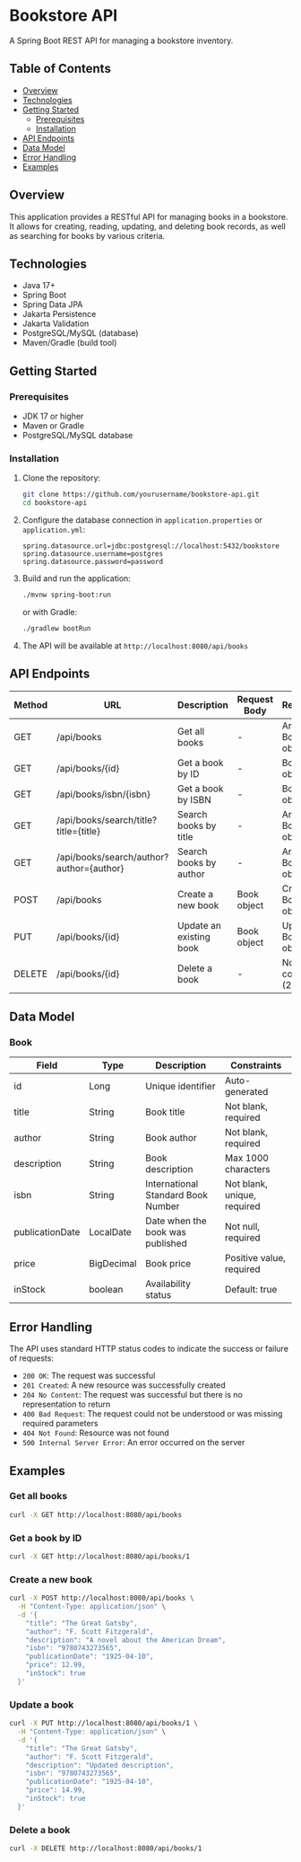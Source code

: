 
# Bookstore API

A Spring Boot REST API for managing a bookstore inventory.

## Table of Contents

- [Overview](#overview)
- [Technologies](#technologies)
- [Getting Started](#getting-started)
  - [Prerequisites](#prerequisites)
  - [Installation](#installation)
- [API Endpoints](#api-endpoints)
- [Data Model](#data-model)
- [Error Handling](#error-handling)
- [Examples](#examples)

## Overview

This application provides a RESTful API for managing books in a bookstore. It allows for creating, reading, updating, and deleting book records, as well as searching for books by various criteria.

## Technologies

- Java 17+
- Spring Boot
- Spring Data JPA
- Jakarta Persistence
- Jakarta Validation
- PostgreSQL/MySQL (database)
- Maven/Gradle (build tool)

## Getting Started

### Prerequisites

- JDK 17 or higher
- Maven or Gradle
- PostgreSQL/MySQL database

### Installation

1. Clone the repository:
   ```bash
   git clone https://github.com/yourusername/bookstore-api.git
   cd bookstore-api
   ```

2. Configure the database connection in `application.properties` or `application.yml`:
   ```properties
   spring.datasource.url=jdbc:postgresql://localhost:5432/bookstore
   spring.datasource.username=postgres
   spring.datasource.password=password
   ```

3. Build and run the application:
   ```bash
   ./mvnw spring-boot:run
   ```
   or with Gradle:
   ```bash
   ./gradlew bootRun
   ```

4. The API will be available at `http://localhost:8080/api/books`

## API Endpoints

| Method | URL                          | Description                                | Request Body | Response                  |
|--------|------------------------------|--------------------------------------------|--------------|-----------------------------|
| GET    | /api/books                   | Get all books                              | -            | Array of Book objects       |
| GET    | /api/books/{id}              | Get a book by ID                           | -            | Book object                 |
| GET    | /api/books/isbn/{isbn}       | Get a book by ISBN                         | -            | Book object                 |
| GET    | /api/books/search/title?title={title} | Search books by title             | -            | Array of Book objects       |
| GET    | /api/books/search/author?author={author} | Search books by author         | -            | Array of Book objects       |
| POST   | /api/books                   | Create a new book                          | Book object  | Created Book object         |
| PUT    | /api/books/{id}              | Update an existing book                    | Book object  | Updated Book object         |
| DELETE | /api/books/{id}              | Delete a book                              | -            | No content (204)            |

## Data Model

### Book

| Field           | Type        | Description                                      | Constraints                  |
|-----------------|-------------|--------------------------------------------------|------------------------------|
| id              | Long        | Unique identifier                                | Auto-generated               |
| title           | String      | Book title                                       | Not blank, required          |
| author          | String      | Book author                                      | Not blank, required          |
| description     | String      | Book description                                 | Max 1000 characters          |
| isbn            | String      | International Standard Book Number               | Not blank, unique, required  |
| publicationDate | LocalDate   | Date when the book was published                 | Not null, required           |
| price           | BigDecimal  | Book price                                       | Positive value, required     |
| inStock         | boolean     | Availability status                              | Default: true                |

## Error Handling

The API uses standard HTTP status codes to indicate the success or failure of requests:

- `200 OK`: The request was successful
- `201 Created`: A new resource was successfully created
- `204 No Content`: The request was successful but there is no representation to return
- `400 Bad Request`: The request could not be understood or was missing required parameters
- `404 Not Found`: Resource was not found
- `500 Internal Server Error`: An error occurred on the server

## Examples

### Get all books

```bash
curl -X GET http://localhost:8080/api/books
```

### Get a book by ID

```bash
curl -X GET http://localhost:8080/api/books/1
```

### Create a new book

```bash
curl -X POST http://localhost:8080/api/books \
  -H "Content-Type: application/json" \
  -d '{
    "title": "The Great Gatsby",
    "author": "F. Scott Fitzgerald",
    "description": "A novel about the American Dream",
    "isbn": "9780743273565",
    "publicationDate": "1925-04-10",
    "price": 12.99,
    "inStock": true
  }'
```

### Update a book

```bash
curl -X PUT http://localhost:8080/api/books/1 \
  -H "Content-Type: application/json" \
  -d '{
    "title": "The Great Gatsby",
    "author": "F. Scott Fitzgerald",
    "description": "Updated description",
    "isbn": "9780743273565",
    "publicationDate": "1925-04-10",
    "price": 14.99,
    "inStock": true
  }'
```

### Delete a book

```bash
curl -X DELETE http://localhost:8080/api/books/1
```
